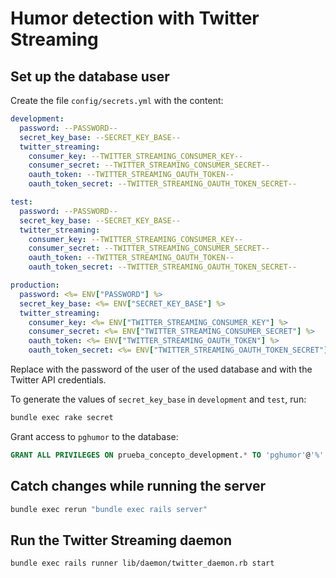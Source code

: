 # Humor detection with Twitter Streaming

## Set up the database user

Create the file `config/secrets.yml` with the content:

```yml
development:
  password: --PASSWORD--
  secret_key_base: --SECRET_KEY_BASE--
  twitter_streaming:
    consumer_key: --TWITTER_STREAMING_CONSUMER_KEY--
    consumer_secret: --TWITTER_STREAMING_CONSUMER_SECRET--
    oauth_token: --TWITTER_STREAMING_OAUTH_TOKEN--
    oauth_token_secret: --TWITTER_STREAMING_OAUTH_TOKEN_SECRET--

test:
  password: --PASSWORD--
  secret_key_base: --SECRET_KEY_BASE--
  twitter_streaming:
    consumer_key: --TWITTER_STREAMING_CONSUMER_KEY--
    consumer_secret: --TWITTER_STREAMING_CONSUMER_SECRET--
    oauth_token: --TWITTER_STREAMING_OAUTH_TOKEN--
    oauth_token_secret: --TWITTER_STREAMING_OAUTH_TOKEN_SECRET--

production:
  password: <%= ENV["PASSWORD"] %>
  secret_key_base: <%= ENV["SECRET_KEY_BASE"] %>
  twitter_streaming:
    consumer_key: <%= ENV["TWITTER_STREAMING_CONSUMER_KEY"] %>
    consumer_secret: <%= ENV["TWITTER_STREAMING_CONSUMER_SECRET"] %>
    oauth_token: <%= ENV["TWITTER_STREAMING_OAUTH_TOKEN"] %>
    oauth_token_secret: <%= ENV["TWITTER_STREAMING_OAUTH_TOKEN_SECRET"] %>
```

Replace with the password of the user of the used database and with the Twitter API credentials.

To generate the values of `secret_key_base` in `development` and `test`, run:

```bash
bundle exec rake secret
```

Grant access to `pghumor` to the database:

```sql
GRANT ALL PRIVILEGES ON prueba_concepto_development.* TO 'pghumor'@'%' WITH GRANT OPTION;
```

## Catch changes while running the server

```bash
bundle exec rerun "bundle exec rails server"
```

## Run the Twitter Streaming daemon

```bash
bundle exec rails runner lib/daemon/twitter_daemon.rb start
```
